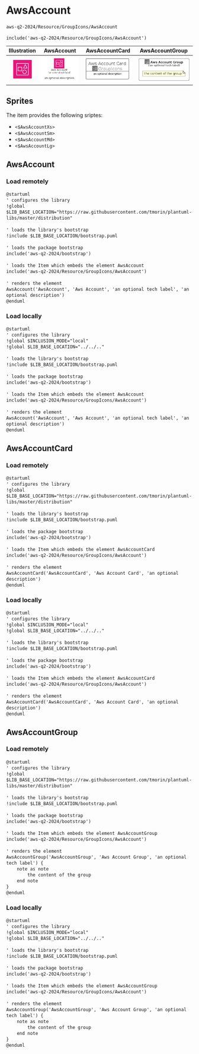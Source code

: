 # AwsAccount


```text
aws-q2-2024/Resource/GroupIcons/AwsAccount
```

```text
include('aws-q2-2024/Resource/GroupIcons/AwsAccount')
```



| Illustration | AwsAccount | AwsAccountCard | AwsAccountGroup |
| :---: | :---: | :---: | :---: |
| ![illustration for Illustration](../../../aws-q2-2024/Resource/GroupIcons/AwsAccount.png) | ![illustration for AwsAccount](../../../aws-q2-2024/Resource/GroupIcons/AwsAccount.Local.png) | ![illustration for AwsAccountCard](../../../aws-q2-2024/Resource/GroupIcons/AwsAccountCard.Local.png) | ![illustration for AwsAccountGroup](../../../aws-q2-2024/Resource/GroupIcons/AwsAccountGroup.Local.png) |



## Sprites
The item provides the following sriptes:

- `<$AwsAccountXs>`
- `<$AwsAccountSm>`
- `<$AwsAccountMd>`
- `<$AwsAccountLg>`





## AwsAccount

### Load remotely
```plantuml
@startuml
' configures the library
!global $LIB_BASE_LOCATION="https://raw.githubusercontent.com/tmorin/plantuml-libs/master/distribution"

' loads the library's bootstrap
!include $LIB_BASE_LOCATION/bootstrap.puml

' loads the package bootstrap
include('aws-q2-2024/bootstrap')

' loads the Item which embeds the element AwsAccount
include('aws-q2-2024/Resource/GroupIcons/AwsAccount')

' renders the element
AwsAccount('AwsAccount', 'Aws Account', 'an optional tech label', 'an optional description')
@enduml
```

### Load locally
```plantuml
@startuml
' configures the library
!global $INCLUSION_MODE="local"
!global $LIB_BASE_LOCATION="../../.."

' loads the library's bootstrap
!include $LIB_BASE_LOCATION/bootstrap.puml

' loads the package bootstrap
include('aws-q2-2024/bootstrap')

' loads the Item which embeds the element AwsAccount
include('aws-q2-2024/Resource/GroupIcons/AwsAccount')

' renders the element
AwsAccount('AwsAccount', 'Aws Account', 'an optional tech label', 'an optional description')
@enduml
```

## AwsAccountCard

### Load remotely
```plantuml
@startuml
' configures the library
!global $LIB_BASE_LOCATION="https://raw.githubusercontent.com/tmorin/plantuml-libs/master/distribution"

' loads the library's bootstrap
!include $LIB_BASE_LOCATION/bootstrap.puml

' loads the package bootstrap
include('aws-q2-2024/bootstrap')

' loads the Item which embeds the element AwsAccountCard
include('aws-q2-2024/Resource/GroupIcons/AwsAccount')

' renders the element
AwsAccountCard('AwsAccountCard', 'Aws Account Card', 'an optional description')
@enduml
```

### Load locally
```plantuml
@startuml
' configures the library
!global $INCLUSION_MODE="local"
!global $LIB_BASE_LOCATION="../../.."

' loads the library's bootstrap
!include $LIB_BASE_LOCATION/bootstrap.puml

' loads the package bootstrap
include('aws-q2-2024/bootstrap')

' loads the Item which embeds the element AwsAccountCard
include('aws-q2-2024/Resource/GroupIcons/AwsAccount')

' renders the element
AwsAccountCard('AwsAccountCard', 'Aws Account Card', 'an optional description')
@enduml
```

## AwsAccountGroup

### Load remotely
```plantuml
@startuml
' configures the library
!global $LIB_BASE_LOCATION="https://raw.githubusercontent.com/tmorin/plantuml-libs/master/distribution"

' loads the library's bootstrap
!include $LIB_BASE_LOCATION/bootstrap.puml

' loads the package bootstrap
include('aws-q2-2024/bootstrap')

' loads the Item which embeds the element AwsAccountGroup
include('aws-q2-2024/Resource/GroupIcons/AwsAccount')

' renders the element
AwsAccountGroup('AwsAccountGroup', 'Aws Account Group', 'an optional tech label') {
    note as note
        the content of the group
    end note
}
@enduml
```

### Load locally
```plantuml
@startuml
' configures the library
!global $INCLUSION_MODE="local"
!global $LIB_BASE_LOCATION="../../.."

' loads the library's bootstrap
!include $LIB_BASE_LOCATION/bootstrap.puml

' loads the package bootstrap
include('aws-q2-2024/bootstrap')

' loads the Item which embeds the element AwsAccountGroup
include('aws-q2-2024/Resource/GroupIcons/AwsAccount')

' renders the element
AwsAccountGroup('AwsAccountGroup', 'Aws Account Group', 'an optional tech label') {
    note as note
        the content of the group
    end note
}
@enduml
```

